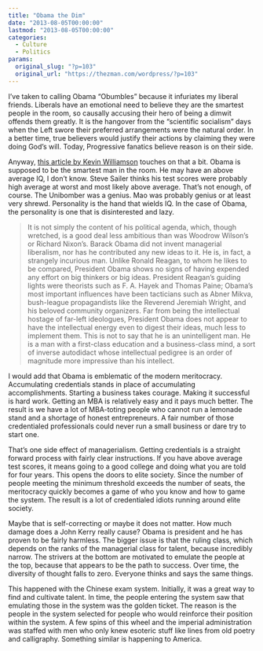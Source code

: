 ```yaml
---
title: "Obama the Dim"
date: "2013-08-05T00:00:00"
lastmod: "2013-08-05T00:00:00"
categories:
  - Culture
  - Politics
params:
  original_slug: "?p=103"
  original_url: "https://thezman.com/wordpress/?p=103"
---
```


I’ve taken to calling Obama “Obumbles” because it infuriates my liberal
friends. Liberals have an emotional need to believe they are the
smartest people in the room, so causally accusing their hero of being a
dimwit offends them greatly. It is the hangover from the “scientific
socialism” days when the Left swore their preferred arrangements were
the natural order. In a better time, true believers would justify their
actions by claiming they were doing God’s will. Today, Progressive
fanatics believe reason is on their side.

Anyway,
<a href="https://www.nationalreview.com/nrd/articles/353797/front-man"
rel="noopener" target="_blank">this article by Kevin Williamson</a>
touches on that a bit. Obama is supposed to be the smartest man in the
room. He may have an above average IQ, I don’t know. Steve Sailer thinks
his test scores were probably high average at worst and most likely
above average. That’s not enough, of course. The Unibomber was a genius.
Mao was probably genius or at least very shrewd. Personality is the hand
that wields IQ. In the case of Obama, the personality is one that is
disinterested and lazy.

> It is not simply the content of his political agenda, which, though
> wretched, is a good deal less ambitious than was Woodrow Wilson’s or
> Richard Nixon’s. Barack Obama did not invent managerial liberalism,
> nor has he contributed any new ideas to it. He is, in fact, a
> strangely incurious man. Unlike Ronald Reagan, to whom he likes to be
> compared, President Obama shows no signs of having expended any effort
> on big thinkers or big ideas. President Reagan’s guiding lights were
> theorists such as F. A. Hayek and Thomas Paine; Obama’s most important
> influences have been tacticians such as Abner Mikva, bush-league
> propagandists like the Reverend Jeremiah Wright, and his beloved
> community organizers. Far from being the intellectual hostage of
> far-left ideologues, President Obama does not appear to have the
> intellectual energy even to digest their ideas, much less to implement
> them. This is not to say that he is an unintelligent man. He is a man
> with a first-class education and a business-class mind, a sort of
> inverse autodidact whose intellectual pedigree is an order of
> magnitude more impressive than his intellect.

I would add that Obama is emblematic of the modern meritocracy.
Accumulating credentials stands in place of accumulating
accomplishments. Starting a business takes courage. Making it successful
is hard work. Getting an MBA is relatively easy and it pays much better.
The result is we have a lot of MBA-toting people who cannot run a
lemonade stand and a shortage of honest entrepreneurs. A fair number of
those credentialed professionals could never run a small business or
dare try to start one.

That’s one side effect of managerialism. Getting credentials is a
straight forward process with fairly clear instructions. If you have
above average test scores, it means going to a good college and doing
what you are told for four years. This opens the doors to elite society.
Since the number of people meeting the minimum threshold exceeds the
number of seats, the meritocracy quickly becomes a game of who you know
and how to game the system. The result is a lot of credentialed idiots
running around elite society.

Maybe that is self-correcting or maybe it does not matter. How much
damage does a John Kerry really cause? Obama is president and he has
proven to be fairly harmless. The bigger issue is that the ruling class,
which depends on the ranks of the managerial class for talent, because
incredibly narrow. The strivers at the bottom are motivated to emulate
the people at the top, because that appears to be the path to success.
Over time, the diversity of thought falls to zero. Everyone thinks and
says the same things.

This happened with the Chinese exam system. Initially, it was a great
way to find and cultivate talent. In time, the people entering the
system saw that emulating those in the system was the golden ticket. The
reason is the people in the system selected for people who would
reinforce their position within the system. A few spins of this wheel
and the imperial administration was staffed with men who only knew
esoteric stuff like lines from old poetry and calligraphy. Something
similar is happening to America.

 
